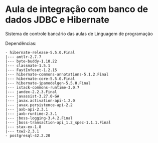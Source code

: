 # Aula de integração com banco de dados JDBC e Hibernate
Sistema de controle bancário das aulas de Linguagem de programação

Dependências:
```text
- hibernate-release-5.5.0.Final
|--- antlr-2.7.7
|--- byte-buddy-1.10.22
|--- classmate-1.5.1
|--- FastInfoset-1.2.15
|--- hibernate-commons-annotations-5.1.2.Final
|--- hibernate-core-5.5.0.Final
|--- hibernate-jpamodelgen-5.5.0.Final
|--- istack-commons-runtime-3.0.7
|--- jandex-2.2.3.Final
|--- javassist-3.27.0-GA
|--- javax.activation-api-1.2.0
|--- javax.persistence-api-2.2
|--- jaxb-api-2.3.1
|--- jaxb-runtime-2.3.1
|--- jboss-logging-3.4.2.Final
|--- jboss-transaction-api_1.2_spec-1.1.1.Final
|--- stax-ex-1.8
|--- txw2-2.3.1
- postgresql-42.2.20
```
